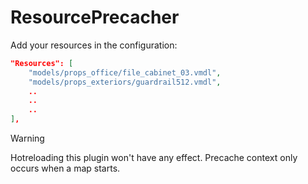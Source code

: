 # ResourcePrecacher

Add your resources in the configuration:

```json
"Resources": [
	"models/props_office/file_cabinet_03.vmdl",
	"models/props_exteriors/guardrail512.vmdl",
	..
	..
	..
],
```

> [!WARNING]  
> Hotreloading this plugin won't have any effect. Precache context only occurs when a map starts.